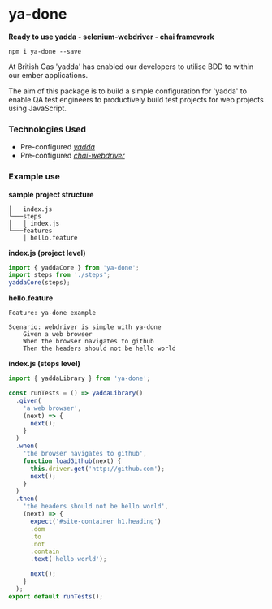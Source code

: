 # ya-done

  **Ready to use yadda - selenium-webdriver - chai framework**

```
npm i ya-done --save
```

At British Gas 'yadda' has enabled our developers to utilise BDD to within our ember applications.

The aim of this package is to build a simple configuration for 'yadda' to enable QA test engineers
to productively build test projects for web projects using JavaScript.

### Technologies Used

- Pre-configured  _[yadda](https://github.com/acuminous/yadda)_
- Pre-configured  _[chai-webdriver](http://chaijs.com/plugins/chai-webdriver)_

### Example use

**sample project structure**
```
│   index.js    
└───steps
│   │ index.js
└───features
    │ hello.feature
```

**index.js (project level)**
```js
import { yaddaCore } from 'ya-done';
import steps from './steps';
yaddaCore(steps);
```

**hello.feature**
```feature
Feature: ya-done example

Scenario: webdriver is simple with ya-done
    Given a web browser
    When the browser navigates to github
    Then the headers should not be hello world
```

**index.js  (steps level)**
```js
import { yaddaLibrary } from 'ya-done';

const runTests = () => yaddaLibrary()
  .given(
    'a web browser',
    (next) => {
      next();
    }
  )
  .when(
    'the browser navigates to github',
    function loadGithub(next) {
      this.driver.get('http://github.com');
      next();
    }
  )
  .then(
    'the headers should not be hello world',
    (next) => {
      expect('#site-container h1.heading')
      .dom
      .to
      .not
      .contain
      .text('hello world');

      next();
    }
  );
export default runTests();
```
